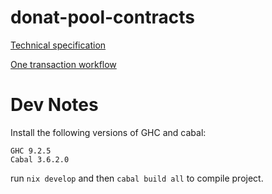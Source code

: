 # donat-pool-contracts

[Technical specification](https://docs.google.com/document/d/1A61UgkiTQVYdvCzx8gu9hwZy-akq0bYww9-vIRQaIfI/edit?usp=sharing)

[One transaction workflow](https://docs.google.com/document/d/1A61UgkiTQVYdvCzx8gu9hwZy-akq0bYww9-vIRQaIfI/edit?usp=sharing)

# Dev Notes

Install the following versions of GHC and cabal:

```
GHC 9.2.5
Cabal 3.6.2.0
```

run `nix develop` and then `cabal build all` to compile project.